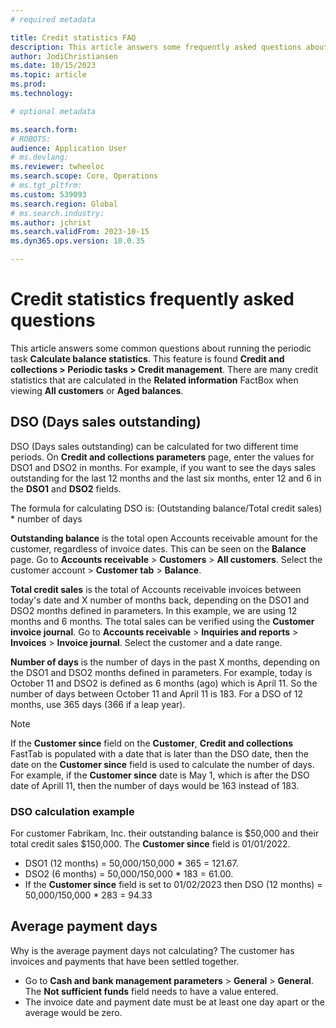 ```yaml
---
# required metadata

title: Credit statistics FAQ
description: This article answers some frequently asked questions about Credit statistics
author: JodiChristiansen
ms.date: 10/15/2023
ms.topic: article
ms.prod: 
ms.technology: 

# optional metadata

ms.search.form:  
# ROBOTS: 
audience: Application User
# ms.devlang: 
ms.reviewer: twheeloc
ms.search.scope: Core, Operations
# ms.tgt_pltfrm: 
ms.custom: 539093
ms.search.region: Global
# ms.search.industry: 
ms.author: jchrist
ms.search.validFrom: 2023-10-15
ms.dyn365.ops.version: 10.0.35

---
```

# Credit statistics frequently asked questions

This article answers some common questions about running the periodic task **Calculate balance statistics**. This feature is found **Credit and collections > Periodic tasks > Credit management**. There are many credit statistics that are calculated in the **Related information** FactBox when viewing **All customers** or **Aged balances**. 

## DSO (Days sales outstanding)

DSO (Days sales outstanding) can be calculated for two different time periods. On **Credit and collections parameters** page, enter the values for DSO1 and DSO2 in months. For example, if you want to see the days sales outstanding for the last 12 months and the last six months, enter 12 and 6 in the **DSO1** and **DSO2** fields. 

The formula for calculating DSO is:
(Outstanding balance/Total credit sales) * number of days

**Outstanding balance** is the total open Accounts receivable amount for the customer, regardless of invoice dates. This can be seen on the **Balance** page. Go to **Accounts receivable** > **Customers** > **All customers**. Select the customer account > **Customer tab** > **Balance**. 

**Total credit sales** is the total of Accounts receivable invoices between today's date and X number of months back, depending on the DSO1 and DSO2 months defined in parameters. In this example, we are using 12 months and 6 months. The total sales can be verified using the **Customer invoice journal**. Go to **Accounts receivable** > **Inquiries and reports** > **Invoices** > **Invoice journal**. Select the customer and a date range. 

**Number of days** is the number of days in the past X months, depending on the DSO1 and DSO2 months defined in parameters. For example, today is October 11 and DSO2 is defined as 6 months (ago) which is April 11. So the number of days between October 11 and April 11 is 183. For a DSO of 12 months, use 365 days (366 if a leap year). 

> [!Note]
> If the **Customer since** field on the **Customer**, **Credit and collections** FastTab is populated with a date that is later than the DSO date, then the date on the **Customer since** field is used to calculate the number of days. For example, if the **Customer since** date is May 1, which is after the DSO date of Aprill 11, then the number of days would be 163 instead of 183. 


### DSO calculation example
For customer Fabrikam, Inc. their outstanding balance is $50,000 and their total credit sales $150,000. The **Customer since** field is 01/01/2022. 
- DSO1 (12 months) = 50,000/150,000 * 365 = 121.67. 
- DSO2 (6 months) = 50,000/150,000 * 183 = 61.00. 
- If the **Customer since** field is set to 01/02/2023 then DSO (12 months)  = 50,000/150,000 * 283  = 94.33

## Average payment days
Why is the average payment days not calculating? The customer has invoices and payments that have been settled together. 
- Go to **Cash and bank management parameters** > **General** > **General**. The **Not sufficient funds** field needs to have a value entered.
- The invoice date and payment date must be at least one day apart or the average would be zero. 
